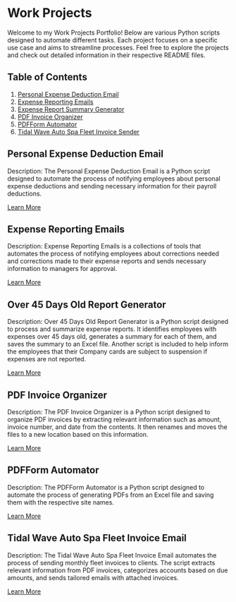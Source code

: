 # Work Projects
Welcome to my Work Projects Portfolio! Below are various Python scripts designed to automate different tasks. Each project focuses on a specific use case and aims to streamline processes. Feel free to explore the projects and check out detailed information in their respective README files.

## Table of Contents

1. [Personal Expense Deduction Email](#Personal_Expense_Deduction_Email)
2. [Expense Reporting Emails](#expense-report-corrections-tool)
3. [Expense Report Summary Generator](#expense-report-summary-generator)
4. [PDF Invoice Organizer](#pdf-invoice-organizer)
5. [PDFForm Automator](#pdfform-automator)
6. [Tidal Wave Auto Spa Fleet Invoice Sender](#tidal-wave-auto-spa-fleet-invoice-sender)


## Personal Expense Deduction Email
Description: The Personal Expense Deduction Email is a Python script designed to automate the process of notifying employees about personal expense deductions and sending necessary information for their payroll deductions.

[Learn More](./Personal_Expense_Deduction_Email/READme.md)

## Expense Reporting Emails
Description: Expense Reporting Emails is a collections of tools that automates the process of notifying employees about corrections needed and corrections made to their expense reports and sends necessary information to managers for approval.

[Learn More](./Expense_Reporting_Emails/README.md)

## Over 45 Days Old Report Generator
Description: Over 45 Days Old Report Generator is a Python script designed to process and summarize expense reports. It identifies employees with expenses over 45 days old, generates a summary for each of them, and saves the summary to an Excel file. Another script is included to help inform the employees that their Company cards are subject to suspension if expenses are not reported.

[Learn More](./Over_45_Days_Old/README.md)

## PDF Invoice Organizer
Description: The PDF Invoice Organizer is a Python script designed to organize PDF invoices by extracting relevant information such as amount, invoice number, and date from the contents. It then renames and moves the files to a new location based on this information.

[Learn More](./PDF-Invoice-Organizer/README.md)

## PDFForm Automator
Description: The PDFForm Automator is a Python script designed to automate the process of generating PDFs from an Excel file and saving them with the respective site names.

[Learn More](./PDFForm-Automator/README.md)

## Tidal Wave Auto Spa Fleet Invoice Email
Description: The Tidal Wave Auto Spa Fleet Invoice Email automates the process of sending monthly fleet invoices to clients. The script extracts relevant information from PDF invoices, categorizes accounts based on due amounts, and sends tailored emails with attached invoices.

[Learn More](./Fleet_Invoice_Email/README.md)
